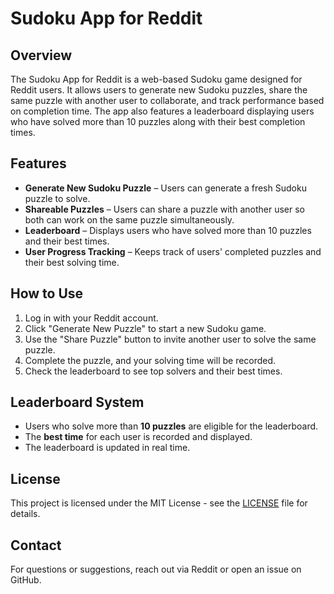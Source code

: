 # Sudoku App for Reddit

## Overview
The Sudoku App for Reddit is a web-based Sudoku game designed for Reddit users. It allows users to generate new Sudoku puzzles, share the same puzzle with another user to collaborate, and track performance based on completion time. The app also features a leaderboard displaying users who have solved more than 10 puzzles along with their best completion times.

## Features
- **Generate New Sudoku Puzzle** – Users can generate a fresh Sudoku puzzle to solve.
- **Shareable Puzzles** – Users can share a puzzle with another user so both can work on the same puzzle simultaneously.
- **Leaderboard** – Displays users who have solved more than 10 puzzles and their best times.
- **User Progress Tracking** – Keeps track of users' completed puzzles and their best solving time.

## How to Use
1. Log in with your Reddit account.
2. Click "Generate New Puzzle" to start a new Sudoku game.
3. Use the "Share Puzzle" button to invite another user to solve the same puzzle.
4. Complete the puzzle, and your solving time will be recorded.
5. Check the leaderboard to see top solvers and their best times.

## Leaderboard System
- Users who solve more than **10 puzzles** are eligible for the leaderboard.
- The **best time** for each user is recorded and displayed.
- The leaderboard is updated in real time.

## License
This project is licensed under the MIT License - see the [LICENSE](LICENSE) file for details.

## Contact
For questions or suggestions, reach out via Reddit or open an issue on GitHub.
